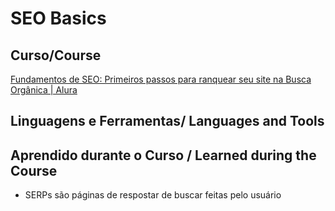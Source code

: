# SEO Basics

## Curso/Course
[Fundamentos de SEO: Primeiros passos para ranquear seu site na Busca Orgânica | Alura](https://cursos.alura.com.br/course/seo-primeiros-passos-ranqueamento-site-busca-organica)

## Linguagens e Ferramentas/ Languages and Tools


## Aprendido durante o Curso / Learned during the Course
- SERPs são páginas de respostar de buscar feitas pelo usuário
